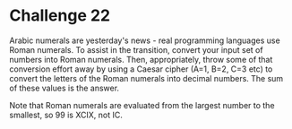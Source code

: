 # Challenge 22
Arabic numerals are yesterday's news - real programming languages use Roman numerals. To assist in the transition, convert your input set of numbers into Roman numerals. Then, appropriately, throw some of that conversion effort away by using a Caesar cipher (A=1, B=2, C=3 etc) to convert the letters of the Roman numerals into decimal numbers. The sum of these values is the answer.  
  
Note that Roman numerals are evaluated from the largest number to the smallest, so 99 is XCIX, not IC.  
  
